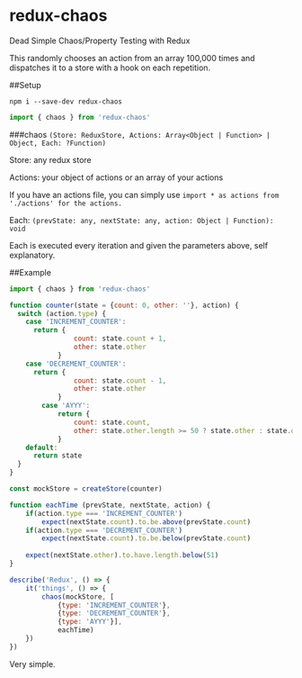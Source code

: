 # redux-chaos
Dead Simple Chaos/Property Testing with Redux

This randomly chooses an action from an array 100,000 times and dispatches it to a store with a hook on each repetition.

##Setup

`npm i --save-dev redux-chaos`
```javascript
import { chaos } from 'redux-chaos'
```

###chaos `(Store: ReduxStore, Actions: Array<Object | Function> | Object, Each: ?Function)`

Store: any redux store

Actions: your object of actions or an array of your actions

If you have an actions file, you can simply use `import * as actions from './actions' for the actions.`

Each: `(prevState: any, nextState: any, action: Object | Function): void`

Each is executed every iteration and given the parameters above, self explanatory.

##Example

```javascript
import { chaos } from 'redux-chaos'

function counter(state = {count: 0, other: ''}, action) {
  switch (action.type) {
    case 'INCREMENT_COUNTER':
      return {
				count: state.count + 1,
				other: state.other
			}
    case 'DECREMENT_COUNTER':
      return {
				count: state.count - 1,
				other: state.other
			}
		case 'AYYY': 
			return {
				count: state.count,
				other: state.other.length >= 50 ? state.other : state.other + 'lo'
			}
    default:
      return state
  }
}

const mockStore = createStore(counter)

function eachTime (prevState, nextState, action) {
	if(action.type === 'INCREMENT_COUNTER')
		expect(nextState.count).to.be.above(prevState.count)
	if(action.type === 'DECREMENT_COUNTER')
		expect(nextState.count).to.be.below(prevState.count)
		
	expect(nextState.other).to.have.length.below(51)
}

describe('Redux', () => {
	it('things', () => {
		chaos(mockStore, [
			{type: 'INCREMENT_COUNTER'}, 
			{type: 'DECREMENT_COUNTER'}, 
			{type: 'AYYY'}], 
			eachTime)
	})
})
```

Very simple.
